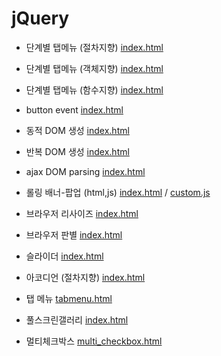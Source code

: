 # jQuery


* 단계별 탭메뉴 (절차지향) [index.html](jQuery/%EA%B0%9D%EC%B2%B4%EC%A7%80%ED%96%A5%20%EB%8B%A8%EA%B3%84%EB%B3%84%20%ED%83%AD%EB%A9%94%EB%89%B4/%EC%A0%88%EC%B0%A8%EC%A7%80%ED%96%A5/index.html) 
* 단계별 탭메뉴 (객체지향) [index.html](jQuery/%EA%B0%9D%EC%B2%B4%EC%A7%80%ED%96%A5%20%EB%8B%A8%EA%B3%84%EB%B3%84%20%ED%83%AD%EB%A9%94%EB%89%B4/%EA%B0%9D%EC%B2%B4%EC%A7%80%ED%96%A5/index.html) 
* 단계별 탭메뉴 (함수지향) [index.html](jQuery/%EA%B0%9D%EC%B2%B4%EC%A7%80%ED%96%A5%20%EB%8B%A8%EA%B3%84%EB%B3%84%20%ED%83%AD%EB%A9%94%EB%89%B4/%ED%95%A8%EC%88%98%EC%A7%80%ED%96%A5/index.html) 

* button event [index.html](jQuery/%EA%B2%B0%EA%B3%BC%EB%B2%84%ED%8A%BC%EC%9D%B4%EB%B2%A4%ED%8A%B8/index.html)
  
* 동적 DOM 생성 [index.html](jQuery/%EB%8F%99%EC%A0%81%20DOM%20%EC%83%9D%EC%84%B1/1_%EB%8F%99%EC%A0%81%20DOM%20%EC%83%9D%EC%84%B1/index.html)
  
* 반복 DOM 생성 [index.html](jQuery/%EB%8F%99%EC%A0%81%20DOM%20%EC%83%9D%EC%84%B1/2_%EB%B0%98%EB%B3%B5%20DOM%20%EC%83%9D%EC%84%B1/index.html)
  
* ajax DOM parsing [index.html](jQuery/%EB%8F%99%EC%A0%81%20DOM%20%EC%83%9D%EC%84%B1/3_ajax%20DOM%20parsing/index.html)

* 롤링 배너-팝업 (html,js) [index.html](jQuery/%EB%8F%99%EC%A0%81%20DOM%20%EC%83%9D%EC%84%B1/4_%EB%A1%A4%EB%A7%81%EB%B0%B0%EB%84%88-%ED%8C%9D%EC%97%85/%EB%A1%A4%EB%A7%81%EB%B0%B0%EB%84%88-%ED%8C%9D%EC%97%85/index.html) / [custom.js](jQuery/%EB%8F%99%EC%A0%81%20DOM%20%EC%83%9D%EC%84%B1/4_%EB%A1%A4%EB%A7%81%EB%B0%B0%EB%84%88-%ED%8C%9D%EC%97%85/%EB%A1%A4%EB%A7%81%EB%B0%B0%EB%84%88-%ED%8C%9D%EC%97%85/js/custom.js)

* 브라우저 리사이즈 [index.html](jQuery/%EB%B8%8C%EB%9D%BC%EC%9A%B0%EC%A0%80%EB%A6%AC%EC%82%AC%EC%9D%B4%EC%A6%88/index.html)
  
* 브라우저 판별 [index.html](jQuery/%EB%B8%8C%EB%9D%BC%EC%9A%B0%EC%A0%80%ED%8C%90%EB%B3%84/index.html)
  
* 슬라이더 [index.html](jQuery/%EC%8A%AC%EB%9D%BC%EC%9D%B4%EB%8D%94/index.html)
  
* 아코디언 (절차지향) [index.html](jQuery/%EC%95%84%EC%BD%94%EB%94%94%EC%96%B8/%EC%A0%88%EC%B0%A8%EC%A7%80%ED%96%A5/index.html)
  
* 탭 메뉴 [tabmenu.html](jQuery/%ED%83%AD%EB%A9%94%EB%89%B4/tabmenu.html)

* 풀스크린갤러리 [index.html](jQuery/%ED%92%80%EC%8A%A4%ED%81%AC%EB%A6%B0%EA%B0%A4%EB%9F%AC%EB%A6%AC/index.html)

* 멀티체크박스 [multi_checkbox.html](jQuery/%EB%A9%80%ED%8B%B0%EC%B2%B4%ED%81%AC%EB%B0%95%EC%8A%A4/multi_checkbox.html)



